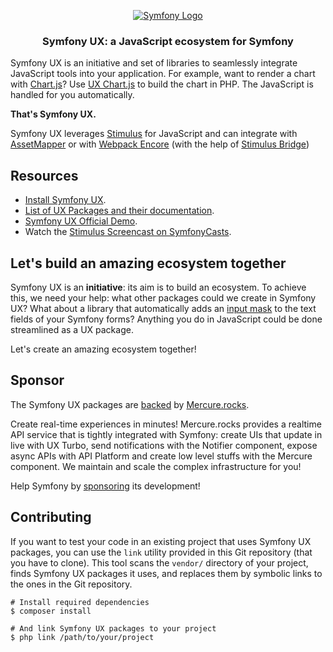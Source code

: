 <p align="center"><a href="https://symfony.com" target="_blank">
    <img src="https://symfony.com/logos/symfony_dynamic_01.svg" alt="Symfony Logo">
</a></p>

<h3 align="center">
    Symfony UX: a JavaScript ecosystem for Symfony
</h3>

Symfony UX is an initiative and set of libraries to seamlessly
integrate JavaScript tools into your application. For example,
want to render a chart with [Chart.js](https://www.chartjs.org/)? Use
[UX Chart.js](https://symfony.com/bundles/ux-chartjs/current/index.html)
to build the chart in PHP. The JavaScript is handled for you automatically.

**That's Symfony UX.**

Symfony UX leverages [Stimulus](https://stimulus.hotwired.dev/) for JavaScript
and can integrate with [AssetMapper](https://symfony.com/doc/current/frontend/asset_mapper.html)
or with [Webpack Encore](https://github.com/symfony/webpack-encore)
(with the help of [Stimulus Bridge](https://github.com/symfony/stimulus-bridge))

## Resources

-   [Install Symfony UX](https://symfony.com/doc/current/frontend/ux.html).
-   [List of UX Packages and their documentation](https://symfony.com/bundles/StimulusBundle/current/index.html#the-ux-packages).
-   [Symfony UX Official Demo](https://ux.symfony.com).
-   Watch the [Stimulus Screencast on SymfonyCasts](https://symfonycasts.com/screencast/stimulus).

## Let's build an amazing ecosystem together

Symfony UX is an **initiative**: its aim is to build an ecosystem. To achieve this,
we need your help: what other packages could we create in Symfony UX? What about a
library that automatically adds an [input mask](https://imask.js.org/) to the text
fields of your Symfony forms? Anything you do in JavaScript could be done
streamlined as a UX package.

Let's create an amazing ecosystem together!

## Sponsor

The Symfony UX packages are [backed][1] by [Mercure.rocks][2].

Create real-time experiences in minutes! Mercure.rocks provides a realtime API service
that is tightly integrated with Symfony: create UIs that update in live with UX Turbo,
send notifications with the Notifier component, expose async APIs with API Platform and
create low level stuffs with the Mercure component. We maintain and scale the complex
infrastructure for you!

Help Symfony by [sponsoring][3] its development!

## Contributing

If you want to test your code in an existing project that uses Symfony UX packages,
you can use the `link` utility provided in this Git repository (that you have to clone).
This tool scans the `vendor/` directory of your project, finds Symfony UX packages it uses,
and replaces them by symbolic links to the ones in the Git repository.

```shell
# Install required dependencies
$ composer install

# And link Symfony UX packages to your project
$ php link /path/to/your/project
```

[1]: https://symfony.com/backers
[2]: https://mercure.rocks
[3]: https://symfony.com/sponsor
